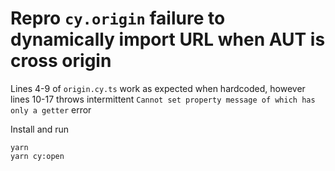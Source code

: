 # Repro `cy.origin` failure to dynamically import URL when AUT is cross origin

Lines 4-9 of `origin.cy.ts` work as expected when hardcoded, however lines 10-17 throws intermittent `Cannot set property message of which has only a getter` error

Install and run
```
yarn
yarn cy:open
```